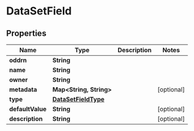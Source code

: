 

# DataSetField

## Properties

Name | Type | Description | Notes
------------ | ------------- | ------------- | -------------
**oddrn** | **String** |  | 
**name** | **String** |  | 
**owner** | **String** |  | 
**metadata** | **Map&lt;String, String&gt;** |  |  [optional]
**type** | [**DataSetFieldType**](DataSetFieldType.md) |  | 
**defaultValue** | **String** |  |  [optional]
**description** | **String** |  |  [optional]



